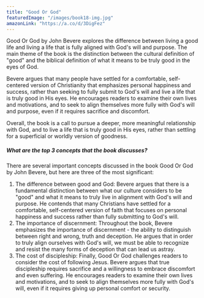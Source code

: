 ```yaml
---
title: "Good Or God"
featuredImage: "/images/book18-img.jpg"
amazonLink: "https://a.co/d/3DigFez"
---
```


<!-- Main Theme Details -->

Good Or God by John Bevere explores the difference between living a
good life and living a life that is fully aligned with God's will
and purpose. The main theme of the book is the distinction between
the cultural definition of "good" and the biblical definition of
what it means to be truly good in the eyes of God.

Bevere argues that many people have settled for a comfortable,
self-centered version of Christianity that emphasizes personal
happiness and success, rather than seeking to fully submit to God's
will and live a life that is truly good in His eyes. He encourages
readers to examine their own lives and motivations, and to seek to
align themselves more fully with God's will and purpose, even if it
requires sacrifice and discomfort.

Overall, the book is a call to pursue a deeper, more meaningful
relationship with God, and to live a life that is truly good in His
eyes, rather than settling for a superficial or worldly version of
goodness.

##### What are the top 3 concepts that the book discusses?

There are several important concepts discussed in the book Good Or
God by John Bevere, but here are three of the most significant:

1. The difference between good and God: Bevere argues that there is a
   fundamental distinction between what our culture considers to be
   "good" and what it means to truly live in alignment with God's
   will and purpose. He contends that many Christians have settled
   for a comfortable, self-centered version of faith that focuses on
   personal happiness and success rather than fully submitting to
   God's will.
1. The importance of discernment: Throughout the book, Bevere
   emphasizes the importance of discernment - the ability to
   distinguish between right and wrong, truth and deception. He
   argues that in order to truly align ourselves with God's will, we
   must be able to recognize and resist the many forms of deception
   that can lead us astray.
1. The cost of discipleship: Finally, Good Or God challenges readers
   to consider the cost of following Jesus. Bevere argues that true
   discipleship requires sacrifice and a willingness to embrace
   discomfort and even suffering. He encourages readers to examine
   their own lives and motivations, and to seek to align themselves
   more fully with God's will, even if it requires giving up personal
   comfort or security.
